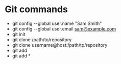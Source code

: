 # Git commands

- git config --global user.name "Sam Smith"
- git config --global user.email sam@example.com
- git init
- git clone /path/to/repository
- git clone username@host:/path/to/repository
- git add <filename>
- git add *
